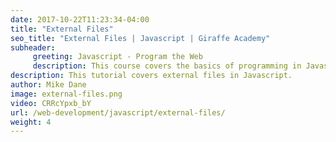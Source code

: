 ```yaml
---
date: 2017-10-22T11:23:34-04:00
title: "External Files"
seo_title: "External Files | Javascript | Giraffe Academy"
subheader:
     greeting: Javascript - Program the Web
     description: This course covers the basics of programming in Javascript. Work your way through the videos and we'll teach you everything you need to know to make your website more responsive!
description: This tutorial covers external files in Javascript.
author: Mike Dane
image: external-files.png
video: CRRcYpxb_bY
url: /web-development/javascript/external-files/
weight: 4
---
```

